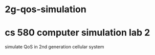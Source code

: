 # 2g-qos-simulation
# cs 580 computer simulation lab 2
simulate QoS in 2nd generation cellular system
